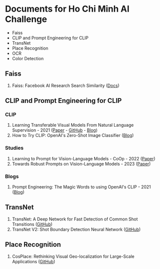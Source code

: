 # Documents for Ho Chi Minh AI Challenge
- Faiss
- CLIP and Prompt Engineering for CLIP
- TransNet
- Place Recognition
- OCR
- Color Detection

## Faiss
1. Faiss: Facebook AI Research Search Similarity ([Docs](https://faiss.ai/index.html))

## CLIP and Prompt Engineering for CLIP

### CLIP
1. Learning Transferable Visual Models From Natural Language Supervision - 2021 ([Paper](https://arxiv.org/pdf/2103.00020.pdf) - [GitHub](https://github.com/openai/CLIP) - [Blog](https://openai.com/research/clip))
2. How to Try CLIP: OpenAI's Zero-Shot Image Classifier ([Blog](https://blog.roboflow.com/how-to-use-openai-clip))

### Studies
1. Learning to Prompt for Vision-Language Models - CoOp - 2022 ([Paper](https://arxiv.org/pdf/2109.01134.pdf))
2. Towards Robust Prompts on Vision-Language Models - 2023 ([Paper](https://arxiv.org/pdf/2304.08479.pdf))

### Blogs
1. Prompt Engineering: The Magic Words to using OpenAI's CLIP - 2021 ([Blog](https://blog.roboflow.com/openai-clip-prompt-engineering))
   
## TransNet
1. TransNet: A Deep Network for Fast Detection of Common Shot Transitions ([GitHub](https://github.com/soCzech/TransNet))
2. TransNet V2: Shot Boundary Detection Neural Network ([GitHub](https://github.com/soCzech/TransNetV2/tree/master))

## Place Recognition
1. CosPlace: Rethinking Visual Geo-localization for Large-Scale Applications ([GitHub](https://github.com/gmberton/cosplace))
